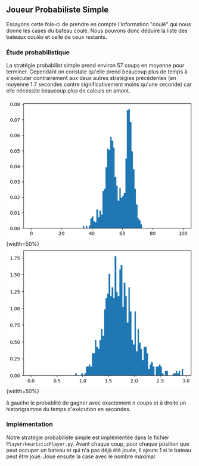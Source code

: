 ## Joueur Probabiliste Simple

Essayons cette fois-ci de prendre en compte l'information "coulé" qui nous donne les cases du bateau coulé.
Nous pouvons donc déduire la liste des bateaux coulés et celle de ceux restants.

### Étude probabilistique

La stratégie probabilist simple prend environ 57 coups en moyenne pour terminer. Cependant on constate qu'elle prend beaucoup plus de temps à s'exécuter contrairement aux deux autres stratégies précédentes (en moyenne 1.7 secondes contre significativement moins qu'une seconde) car elle nécessite beaucoup plus de calculs en amont.


![Probabilité de gagner avec exactement n coup](./rapport/img/Probabilistic_winNC.png "cumulative probabilistic chances"){width=50%}
![Probabilité de gagner avec exactement n coup](./rapport/img/Probabilistic_time.png "cumulative probabilistic chances"){width=50%}

à gauche le probablité de gagner avec exactement n coups et à droite un historigramme du temps d'exécution en secondes.


### Implémentation

Notre stratégie probabiliste simple est implémentée dans le fichier `Player/HeuristicPlayer.py`. Avant chaque coup, pour chaque position que peut occuper un bateau et qui n'a pas déjà été jouée, il ajoute 1
si le bateau peut être joué. Joue ensuite la case avec le nombre maximal.
